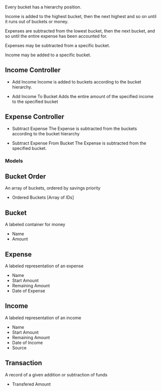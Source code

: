 Every bucket has a hierarchy position.

Income is added to the highest bucket, then the next highest and so on until it runs out of buckets or money.

Expenses are subtracted from the lowest bucket, then the next bucket, and so until the entire expense has been accounted for.

Expenses may be subtracted from a specific bucket.

Income may be added to a specific bucket.


## Income Controller
- Add Income
  Income is added to buckets according to the bucket hierarchy.

- Add Income To Bucket
  Adds the entire amount of the specified income to the specified bucket


## Expense Controller
- Subtract Expense
  The Expense is subtracted from the buckets according to the bucket hierarchy

- Subtract Expense From Bucket
  The Expense is subtracted from the specified bucket.


### Models

## Bucket Order
An array of buckets, ordered by savings priority
* Ordered Buckets [Array of IDs]

## Bucket
A labeled container for money
* Name
* Amount

## Expense
A labeled representation of an expense
* Name
* Start Amount
* Remaining Amount
* Date of Expense

## Income
A labeled representation of an income
* Name
* Start Amount
* Remaining Amount
* Date of Income
* Source

## Transaction
A record of a given addition or subtraction of funds
* Transfered Amount

